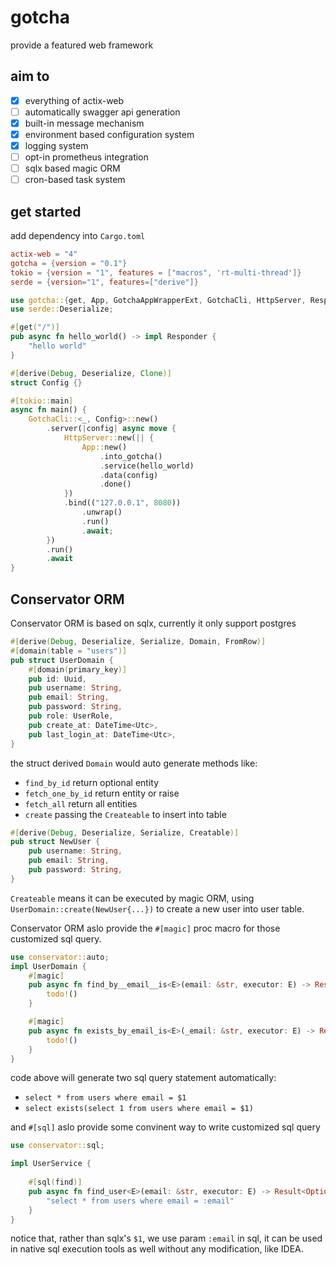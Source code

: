 # gotcha
provide a featured web framework

## aim to
 - [x] everything of actix-web
 - [ ] automatically swagger api generation
 - [x] built-in message mechanism
 - [x] environment based configuration system
 - [x] logging system
 - [ ] opt-in prometheus integration
 - [ ] sqlx based magic ORM
 - [ ] cron-based task system

## get started
add dependency into `Cargo.toml`
```toml
actix-web = "4"
gotcha = {version = "0.1"}
tokio = {version = "1", features = ["macros", 'rt-multi-thread']}
serde = {version="1", features=["derive"]}
```
```rust
use gotcha::{get, App, GotchaAppWrapperExt, GotchaCli, HttpServer, Responder};
use serde::Deserialize;

#[get("/")]
pub async fn hello_world() -> impl Responder {
    "hello world"
}

#[derive(Debug, Deserialize, Clone)]
struct Config {}

#[tokio::main]
async fn main() {
    GotchaCli::<_, Config>::new()
        .server(|config| async move {
            HttpServer::new(|| {
                App::new()
                    .into_gotcha()
                    .service(hello_world)
                    .data(config)
                    .done()
            })
            .bind(("127.0.0.1", 8080))
                .unwrap()
                .run()
                .await;
        })
        .run()
        .await
}
```

## Conservator ORM

Conservator ORM is based on sqlx, currently it only support postgres

```rust
#[derive(Debug, Deserialize, Serialize, Domain, FromRow)]
#[domain(table = "users")]
pub struct UserDomain {
    #[domain(primary_key)]
    pub id: Uuid,
    pub username: String,
    pub email: String,
    pub password: String,
    pub role: UserRole,
    pub create_at: DateTime<Utc>,
    pub last_login_at: DateTime<Utc>,
}
```
the struct derived `Domain` would auto generate methods like:
- `find_by_id` return optional entity
- `fetch_one_by_id` return entity or raise
- `fetch_all` return all entities
- `create` passing the `Createable` to insert into table

```rust 
#[derive(Debug, Deserialize, Serialize, Creatable)]
pub struct NewUser {
    pub username: String,
    pub email: String,
    pub password: String,
}
```

`Createable` means it can be executed by magic ORM, using `UserDomain::create(NewUser{...})` to create a new user into
user table.

Conservator ORM aslo provide the `#[magic]` proc macro for those customized sql query.
```rust
use conservator::auto;
impl UserDomain {
    #[magic]
    pub async fn find_by__email__is<E>(email: &str, executor: E) -> Result<Option<UserEntity>, Error> {
        todo!()
    }

    #[magic]
    pub async fn exists_by_email_is<E>(_email: &str, executor: E) -> Result<bool, Error> {
        todo!()
    }
}
```
code above will generate two sql query statement automatically:
 - `select * from users where email = $1`
 - `select exists(select 1 from users where email = $1)`

and `#[sql]` aslo provide some convinent way to write customized sql query
```rust
use conservator::sql;

impl UserService {
    
    #[sql(find)]
    pub async fn find_user<E>(email: &str, executor: E) -> Result<Option<UserEntity>, Error> {
        "select * from users where email = :email"
    }
}
```
notice that, rather than sqlx's `$1`, we use param `:email` in sql, it can be used in native sql execution tools as well without any modification, like IDEA.

